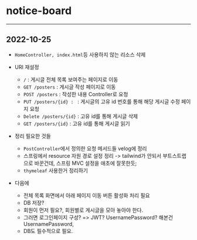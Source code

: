# notice-board

----

## 2022-10-25
* ```HomeController, index.html```등 사용하지 않는 리소스 삭제
* URI 재설정
  * ```/``` : 게시글 전체 목록 보여주는 페이지로 이동
  * ```GET /posters``` : 게시글 작성 페이지로 이동
  * ```POST /posters``` : 작성한 내용 Controller로 요청
  * ```PUT /posters/{id} : ``` : 게시글의 고유 id 번호를 통해 해당 게시글 수정 페이지 요청
  * ```Delete /posters/{id}``` : 고유 id를 통해 게시글 삭제
  * ```GET /posters/{id}``` : 고유 id를 통해 게시글 읽기

* 정리 필요한 것들
  * ```PostController```에서 정의한 요청 메서드들 velog에 정리
  * 스프링에서 resource 자원 경로 설정 정리 -> tailwind가 안되서 부트스트랩으로 바꾼건데, 스프링 MVC 설정을 애초에 잘못한듯;
  * ```thymeleaf``` 사용한거 정리하기

* 다음에
  * 전체 목록 화면에서 아래 페이지 이동 버튼 활성화 처리 필요
  * DB 저장?
  * 회원이 먼저 필요?, 회원별로 게시글을 모아 놓아야 한다.
  * 그러면 로그인페이지 구성? => JWT? UsernamePassword? 해본건 UsernamePassword,
  * DB도 필수적으로 필요.